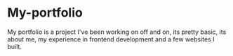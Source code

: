 # My-portfolio
My portfolio is a project I've been working on off and on, its pretty basic, its about me, my experience in frontend development and a few websites I built. 

